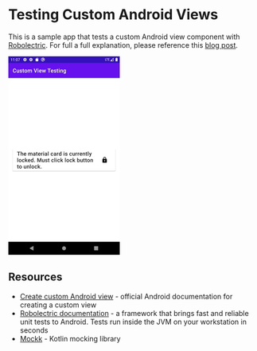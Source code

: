 # Testing Custom Android Views 

This is a sample app that tests a custom Android view component with [Robolectric](http://robolectric.org). For full a full explanation, please reference this [blog post](https://plusmobileapps.com/2020/12/14/android-custom-view-testing.html).


![](docs/custom_view.gif)

## Resources 

* [Create custom Android view](https://developer.android.com/training/custom-views/create-view) - official Android documentation for creating a custom view
* [Robolectric documentation](http://robolectric.org) - a framework that brings fast and reliable unit tests to Android. Tests run inside the JVM on your workstation in seconds
* [Mockk](https://mockk.io) - Kotlin mocking library